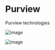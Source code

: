# Purview
Purview technologies

![image](https://github.com/user-attachments/assets/d12b2985-d090-40ee-891a-79acef99b230)


![image](https://github.com/user-attachments/assets/e849a479-db50-4387-8fb8-5e4ab64dd959)

